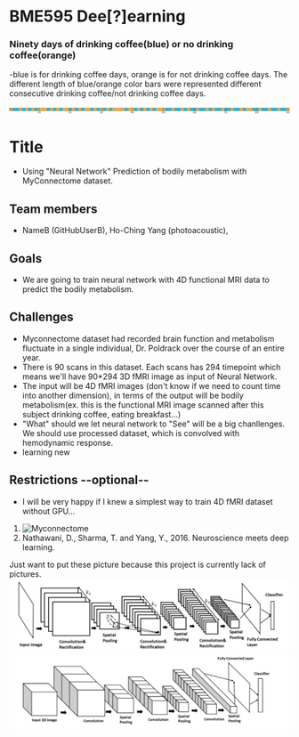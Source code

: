 # BME595 Dee[?]earning
### Ninety days of drinking coffee(blue) or no drinking coffee(orange)
-blue is for drinking coffee days, orange is for not drinking coffee days. The different length of blue/orange color bars were represented  different consecutive drinking coffee/not drinking coffee days.

![Coffee or NoCoffee](https://github.com/photoacoustic/bme595-project-2017/blob/master/project/Screen%20Shot%202017-10-12%20at%203.58.06%20PM.png)
# Title  
- Using "Neural Network" Prediction of bodily metabolism with MyConnectome dataset.
## Team members  
-  NameB (GitHubUserB), Ho-Ching Yang (photoacoustic),
## Goals  
- We are going to train neural network with 4D functional MRI data to predict the bodily metabolism.
## Challenges
- Myconnectome dataset had recorded brain function and metabolism fluctuate in a single individual, Dr. Poldrack over the course of an entire year.  
- There is 90 scans in this dataset. Each scans has 294 timepoint which means we'll have 90*294 3D fMRI image as input of Neural Network.
- The input will be 4D fMRI images (don't know if we need to count time into another dimension), in terms of the output will be bodily metabolism(ex. this is the functional MRI image scanned after this subject drinking coffee, eating breakfast...)
- "What" should we let neural network to "See" will be a big chanllenges. We should use processed dataset, which is convolved with hemodynamic response.
- learning new 
## Restrictions --optional--  
- I will be very happy if I knew a simplest way to train 4D fMRI dataset without GPU...

1. ![Myconnectome](http://myconnectome.org/wp/)
2. Nathawani, D., Sharma, T. and Yang, Y., 2016. Neuroscience meets deep learning.

Just want to put these picture because this project is currently lack of pictures.
![2D](https://github.com/photoacoustic/bme595-project-2017/blob/master/project/Screen%20Shot%202017-10-11%20at%209.34.54%20PM.png)
![3D](https://github.com/photoacoustic/bme595-project-2017/blob/master/project/Screen%20Shot%202017-10-11%20at%209.35.09%20PM.png)
